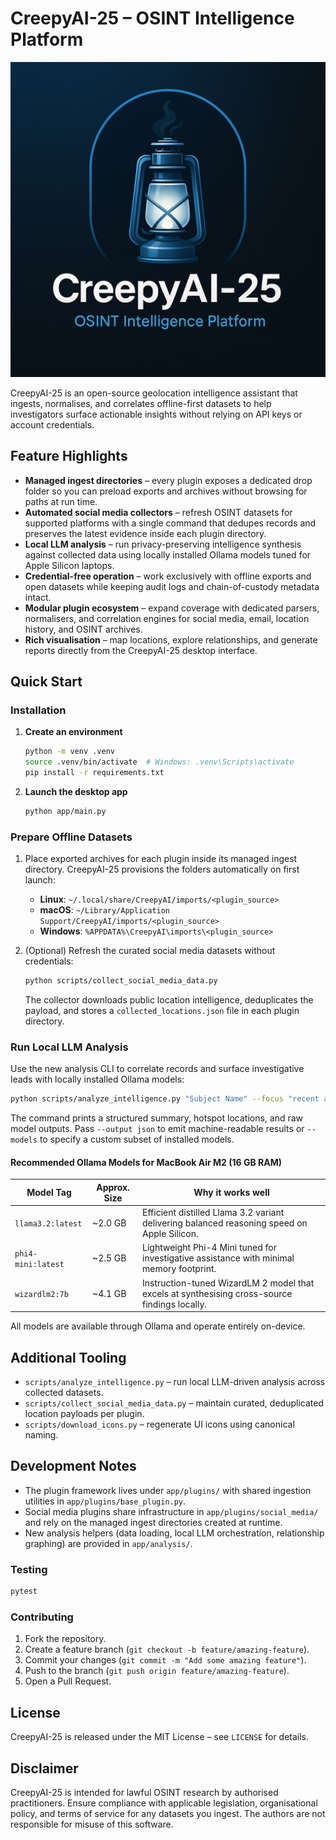 # CreepyAI-25 – OSINT Intelligence Platform

![CreepyAI Logo](./creepyai25-logo1.1.png)

CreepyAI-25 is an open-source geolocation intelligence assistant that ingests, normalises, and correlates
offline-first datasets to help investigators surface actionable insights without relying on API keys or
account credentials.

## Feature Highlights

- **Managed ingest directories** – every plugin exposes a dedicated drop folder so you can preload exports
  and archives without browsing for paths at run time.
- **Automated social media collectors** – refresh OSINT datasets for supported platforms with a single
  command that dedupes records and preserves the latest evidence inside each plugin directory.
- **Local LLM analysis** – run privacy-preserving intelligence synthesis against collected data using locally
  installed Ollama models tuned for Apple Silicon laptops.
- **Credential-free operation** – work exclusively with offline exports and open datasets while keeping audit
  logs and chain-of-custody metadata intact.
- **Modular plugin ecosystem** – expand coverage with dedicated parsers, normalisers, and correlation
  engines for social media, email, location history, and OSINT archives.
- **Rich visualisation** – map locations, explore relationships, and generate reports directly from the
  CreepyAI-25 desktop interface.

## Quick Start

### Installation

1. **Create an environment**
   ```bash
   python -m venv .venv
   source .venv/bin/activate  # Windows: .venv\Scripts\activate
   pip install -r requirements.txt
   ```

2. **Launch the desktop app**
   ```bash
   python app/main.py
   ```

### Prepare Offline Datasets

1. Place exported archives for each plugin inside its managed ingest directory. CreepyAI-25 provisions the
   folders automatically on first launch:
   - **Linux**: `~/.local/share/CreepyAI/imports/<plugin_source>`
   - **macOS**: `~/Library/Application Support/CreepyAI/imports/<plugin_source>`
   - **Windows**: `%APPDATA%\CreepyAI\imports\<plugin_source>`

2. (Optional) Refresh the curated social media datasets without credentials:
   ```bash
   python scripts/collect_social_media_data.py
   ```
   The collector downloads public location intelligence, deduplicates the payload, and stores a
   `collected_locations.json` file in each plugin directory.

### Run Local LLM Analysis

Use the new analysis CLI to correlate records and surface investigative leads with locally installed
Ollama models:

```bash
python scripts/analyze_intelligence.py "Subject Name" --focus "recent activity"
```

The command prints a structured summary, hotspot locations, and raw model outputs. Pass `--output json` to
emit machine-readable results or `--models` to specify a custom subset of installed models.

#### Recommended Ollama Models for MacBook Air M2 (16 GB RAM)

| Model Tag           | Approx. Size | Why it works well |
|---------------------|--------------|-------------------|
| `llama3.2:latest`   | ~2.0 GB      | Efficient distilled Llama 3.2 variant delivering balanced reasoning speed on Apple Silicon. |
| `phi4-mini:latest`  | ~2.5 GB      | Lightweight Phi-4 Mini tuned for investigative assistance with minimal memory footprint. |
| `wizardlm2:7b`      | ~4.1 GB      | Instruction-tuned WizardLM 2 model that excels at synthesising cross-source findings locally. |

All models are available through Ollama and operate entirely on-device.

## Additional Tooling

- `scripts/analyze_intelligence.py` – run local LLM-driven analysis across collected datasets.
- `scripts/collect_social_media_data.py` – maintain curated, deduplicated location payloads per plugin.
- `scripts/download_icons.py` – regenerate UI icons using canonical naming.

## Development Notes

- The plugin framework lives under `app/plugins/` with shared ingestion utilities in `app/plugins/base_plugin.py`.
- Social media plugins share infrastructure in `app/plugins/social_media/` and rely on the managed ingest
  directories created at runtime.
- New analysis helpers (data loading, local LLM orchestration, relationship graphing) are provided in
  `app/analysis/`.

### Testing

```bash
pytest
```

### Contributing

1. Fork the repository.
2. Create a feature branch (`git checkout -b feature/amazing-feature`).
3. Commit your changes (`git commit -m "Add some amazing feature"`).
4. Push to the branch (`git push origin feature/amazing-feature`).
5. Open a Pull Request.

## License

CreepyAI-25 is released under the MIT License – see `LICENSE` for details.

## Disclaimer

CreepyAI-25 is intended for lawful OSINT research by authorised practitioners. Ensure compliance with
applicable legislation, organisational policy, and terms of service for any datasets you ingest. The authors
are not responsible for misuse of this software.

